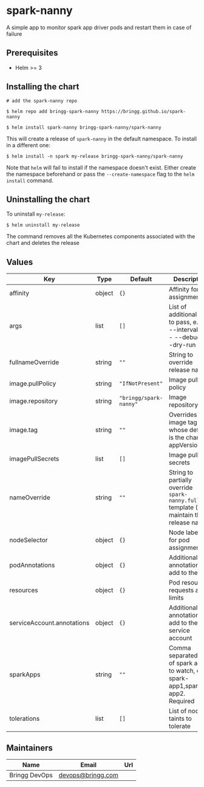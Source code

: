 # spark-nanny

A simple app to monitor spark app driver pods and restart them in case of failure

## Prerequisites

- Helm >= 3

## Installing the chart

```shell
# add the spark-nanny repo

$ helm repo add bringg-spark-nanny https://bringg.github.io/spark-nanny

$ helm install spark-nanny bringg-spark-nanny/spark-nanny
```

This will create a release of `spark-nanny` in the default namespace. To install in a different one:

```shell
$ helm install -n spark my-release bringg-spark-nanny/spark-nanny
```

Note that `helm` will fail to install if the namespace doesn't exist. Either create the namespace beforehand or pass the `--create-namespace` flag to the `helm install` command.

## Uninstalling the chart

To uninstall `my-release`:

```shell
$ helm uninstall my-release
```

The command removes all the Kubernetes components associated with the chart and deletes the release

## Values

| Key | Type | Default | Description |
|-----|------|---------|-------------|
| affinity | object | `{}` | Affinity for pod assignment |
| args | list | `[]` | List of additional args to pass, e.g. - --interval=45 - --debug - --dry-run |
| fullnameOverride | string | `""` | String to override release name |
| image.pullPolicy | string | `"IfNotPresent"` | Image pull policy |
| image.repository | string | `"bringg/spark-nanny"` | Image repository |
| image.tag | string | `""` | Overrides the image tag whose default is the chart appVersion. |
| imagePullSecrets | list | `[]` | Image pull secrets |
| nameOverride | string | `""` | String to partially override `spark-nanny.fullname` template (will maintain the release name) |
| nodeSelector | object | `{}` | Node labels for pod assignment |
| podAnnotations | object | `{}` | Additional annotations to add to the pod |
| resources | object | `{}` | Pod resource requests and limits |
| serviceAccount.annotations | object | `{}` | Additional annotations to add to the service account |
| sparkApps | string | `""` | Comma separated list of spark apps to watch, e.g. spark-app1,spark-app2. Required |
| tolerations | list | `[]` | List of node taints to tolerate |

## Maintainers

| Name | Email | Url |
| ---- | ------ | --- |
| Bringg DevOps | devops@bringg.com |  |
